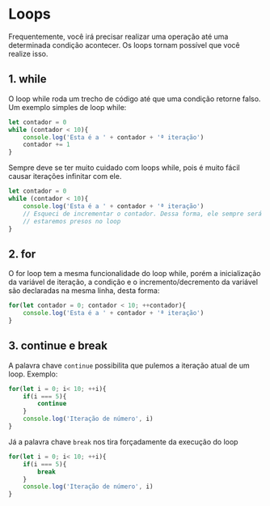 # Loops
Frequentemente, você irá precisar realizar uma operação até uma determinada condição acontecer. Os loops tornam possível que você realize isso.
## **1. while**
O loop while roda um trecho de código até que uma condição retorne falso. Um exemplo simples de loop while:

```js
let contador = 0
while (contador < 10){
    console.log('Esta é a ' + contador + 'ª iteração')
    contador += 1
}
```

Sempre deve se ter muito cuidado com loops while, pois é muito fácil causar iterações infinitar com ele.

```js
let contador = 0
while (contador < 10){
    console.log('Esta é a ' + contador + 'ª iteração')
    // Esqueci de incrementar o contador. Dessa forma, ele sempre será menor que 10 e 
    // estaremos presos no loop
}
```

## **2. for**
O for loop tem a mesma funcionalidade do loop while, porém a inicialização da variável de iteração, a condição e o incremento/decremento da variável são declaradas na mesma linha, desta forma:

```js
for(let contador = 0; contador < 10; ++contador){
    console.log('Esta é a ' + contador + 'ª iteração')
}
```

## **3. continue e break**
A palavra chave `continue` possibilita que pulemos a iteração atual de um loop. Exemplo:

```js
for(let i = 0; i< 10; ++i){
    if(i === 5){
        continue
    }
    console.log('Iteração de número', i)
}
```

Já a palavra chave `break` nos tira forçadamente da execução do loop

```js
for(let i = 0; i< 10; ++i){
    if(i === 5){
        break
    }
    console.log('Iteração de número', i)
}
```

